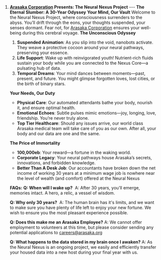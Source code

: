 1. **[Arasaka Corporation](Arasaka%20Corporation.md) Presents: The Neural Nexus Project** --- **The Eternal Slumber: A 30-Year Odyssey** **Your Mind, Our Vault** Welcome to the Neural Nexus Project, where consciousness surrenders to the abyss. You’ll drift through the eons, your thoughts suspended, your senses dormant. Fear not, for [Arasaka Corporation](Arasaka%20Corporation.md) ensures your well-being during this cerebral voyage. **The Unconscious Odyssey**
    
    1. **Suspended Animation**: As you slip into the void, nanobots activate. They weave a protective cocoon around your neural pathways, preserving your essence.
    2. **Life Support**: Wake up with reinvigorated youth! Nutrient-rich fluids sustain your body while you are connected to the Nexus Core—a pulsating hub of data.
    3. **Temporal Dreams**: Your mind dances between moments—past, present, and future. You might glimpse forgotten loves, lost cities, or the birth of binary stars.
    
    **Your Needs, Our Duty**
    
    - **Physical Care**: Our automated attendants bathe your body, nourish it, and ensure optimal health.
    - **Emotional Echoes**: Subtle pulses mimic emotions—joy, longing, love, friendship. You’re never truly alone.
    - **Top Tier Healthcare**: Should any issues arrive, our world class Arasaka medical team will take care of you as our own. After all, your body and our data are one and the same.
    
    **The Price of Immortality**
    
    - **100,000eb**: Your reward—a fortune in the waking world.
    - **Corporate Legacy**: Your neural pathways house Arasaka’s secrets, innovations, and forbidden knowledge.
    - **Better Than A Desk Job**: Our accountants have broken down the net income of working 30 years at a minimum wage job is nowhere near the level of wealth (and comfort) offered at the Neural Nexus
    
    **FAQs:** **Q: When will I wake up?**  
    A: After 30 years, you’ll emerge, memories intact. A hero, a relic, a vessel of wisdom.
    
	 **Q: Why only 30 years?** 
	A: The human brain has it's limits, and we want to make sure you have plenty of life left to enjoy your new fortune. We wish to ensure you the most pleasant experience possible. 
	
	**Q: Does this make me an Arasaka Employee?** 
	A: We cannot offer employment to volunteers at this time, but please consider sending any potential applications to careers@arasaka.org 
	
	**Q: What happens to the data stored in my brain once I awaken?** 
	A: As the Neural Nexus is an ongoing project, we easily and efficiently transfer your housed data into a new host during your final year with us.